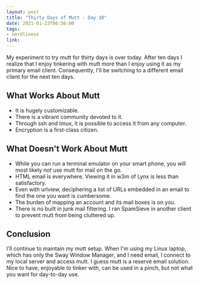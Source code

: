 ```yaml
---
layout: post
title: "Thirty Days of Mutt - Day 10"
date: 2021-01-23T06:56:00
tags:
- nerdliness
link:
---
```

My experiment to try mutt for thirty days is over today. After ten days I realize that I enjoy
tinkering with mutt more than I enjoy using it as my primary email client. Consequently, I'll be
switching to a different email client for the next ten days.

## What Works About Mutt

* It is hugely customizable.
* There is a vibrant community devoted to it.
* Through ssh and tmux, it is possible to access it from any computer.
* Encryption is a first-class citizen.


## What Doesn't Work About Mutt

* While you can run a terminal emulator on your smart phone, you will most likely *not* use mutt for
  mail on the go.
* HTML email is everywhere. Viewing it in w3m of Lynx is less than satisfactory.
* Even with urlview, deciphering a list of URLs embedded in an email to find the one you want is
  cumbersome.
* The burden of mapping an account and its mail boxes is on you.
* There is no built in junk mail filtering. I ran SpamSieve in another client to prevent mutt from
  being cluttered up.

## Conclusion
I'll continue to maintain my mutt setup. When I'm using my Linux laptop, which has only the Sway
Window Manager, and I need email, I connect to my local server and access mutt. I guess mutt is
a reserve email solution. Nice to have, enjoyable to tinker with, can be used in a pinch, but not
what you want for day-to-day use.
